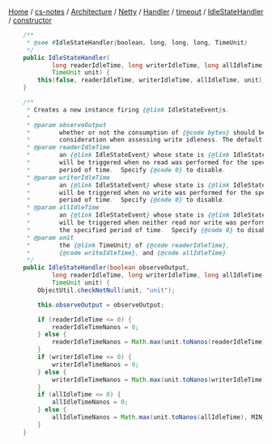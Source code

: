 [Home](https://mengxianbin.github.io) /
[cs-notes](https://mengxianbin.github.io/cs-notes/site) /
[Architecture](https://mengxianbin.github.io/cs-notes/site/Architecture) /
[Netty](https://mengxianbin.github.io/cs-notes/site/Architecture/Netty) /
[Handler](https://mengxianbin.github.io/cs-notes/site/Architecture/Netty/Handler) /
[timeout](https://mengxianbin.github.io/cs-notes/site/Architecture/Netty/Handler/timeout) /
[IdleStateHandler](https://mengxianbin.github.io/cs-notes/site/Architecture/Netty/Handler/timeout/IdleStateHandler) /
[constructor](https://mengxianbin.github.io/cs-notes/site/Architecture/Netty/Handler/timeout/IdleStateHandler/constructor)

```java
    /**
     * @see #IdleStateHandler(boolean, long, long, long, TimeUnit)
     */
    public IdleStateHandler(
            long readerIdleTime, long writerIdleTime, long allIdleTime,
            TimeUnit unit) {
        this(false, readerIdleTime, writerIdleTime, allIdleTime, unit);
    }
```

```java
    /**
     * Creates a new instance firing {@link IdleStateEvent}s.
     *
     * @param observeOutput
     *        whether or not the consumption of {@code bytes} should be taken into
     *        consideration when assessing write idleness. The default is {@code false}.
     * @param readerIdleTime
     *        an {@link IdleStateEvent} whose state is {@link IdleState#READER_IDLE}
     *        will be triggered when no read was performed for the specified
     *        period of time.  Specify {@code 0} to disable.
     * @param writerIdleTime
     *        an {@link IdleStateEvent} whose state is {@link IdleState#WRITER_IDLE}
     *        will be triggered when no write was performed for the specified
     *        period of time.  Specify {@code 0} to disable.
     * @param allIdleTime
     *        an {@link IdleStateEvent} whose state is {@link IdleState#ALL_IDLE}
     *        will be triggered when neither read nor write was performed for
     *        the specified period of time.  Specify {@code 0} to disable.
     * @param unit
     *        the {@link TimeUnit} of {@code readerIdleTime},
     *        {@code writeIdleTime}, and {@code allIdleTime}
     */
    public IdleStateHandler(boolean observeOutput,
            long readerIdleTime, long writerIdleTime, long allIdleTime,
            TimeUnit unit) {
        ObjectUtil.checkNotNull(unit, "unit");

        this.observeOutput = observeOutput;

        if (readerIdleTime <= 0) {
            readerIdleTimeNanos = 0;
        } else {
            readerIdleTimeNanos = Math.max(unit.toNanos(readerIdleTime), MIN_TIMEOUT_NANOS);
        }
        if (writerIdleTime <= 0) {
            writerIdleTimeNanos = 0;
        } else {
            writerIdleTimeNanos = Math.max(unit.toNanos(writerIdleTime), MIN_TIMEOUT_NANOS);
        }
        if (allIdleTime <= 0) {
            allIdleTimeNanos = 0;
        } else {
            allIdleTimeNanos = Math.max(unit.toNanos(allIdleTime), MIN_TIMEOUT_NANOS);
        }
    }
```
